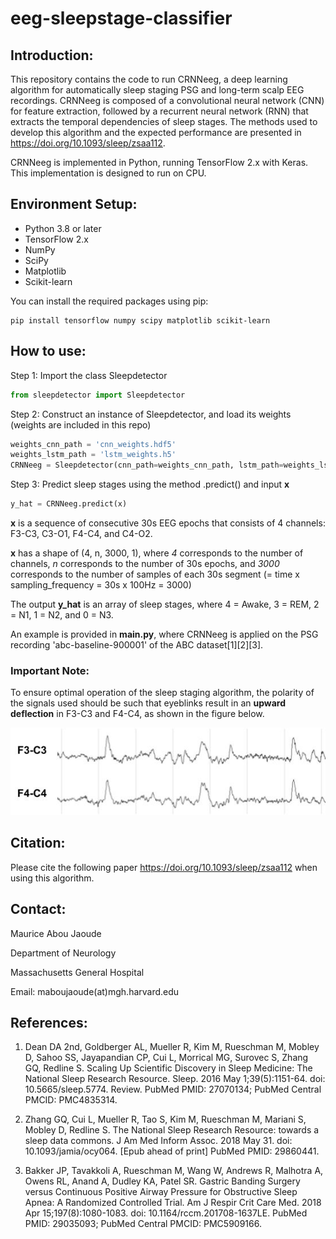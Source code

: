 # eeg-sleepstage-classifier

## Introduction:
This repository contains the code to run CRNNeeg, a deep learning algorithm for automatically sleep staging PSG and long-term scalp EEG recordings. CRNNeeg is composed of a convolutional neural network (CNN) for feature extraction, followed by a recurrent neural network (RNN) that extracts the temporal dependencies of sleep stages. The methods used to develop this algorithm and the expected performance are presented in https://doi.org/10.1093/sleep/zsaa112.

CRNNeeg is implemented in Python, running TensorFlow 2.x with Keras. This implementation is designed to run on CPU.

## Environment Setup:
- Python 3.8 or later
- TensorFlow 2.x
- NumPy
- SciPy
- Matplotlib
- Scikit-learn

You can install the required packages using pip:

```
pip install tensorflow numpy scipy matplotlib scikit-learn
```

## How to use:
Step 1: Import the class Sleepdetector
```python
from sleepdetector import Sleepdetector
```

Step 2: Construct an instance of Sleepdetector, and load its weights (weights are included in this repo)
```python
weights_cnn_path = 'cnn_weights.hdf5'
weights_lstm_path = 'lstm_weights.h5'
CRNNeeg = Sleepdetector(cnn_path=weights_cnn_path, lstm_path=weights_lstm_path)
```

Step 3: Predict sleep stages using the method .predict() and input **x**
```python
y_hat = CRNNeeg.predict(x)
```

**x** is a sequence of consecutive 30s EEG epochs that consists of 4 channels: F3-C3, C3-O1, F4-C4, and C4-O2.

**x** has a shape of (4, n, 3000, 1), where *4* corresponds to the number of channels, *n* corresponds to the number of 30s epochs, and *3000* corresponds to the number of samples of each 30s segment (= time x sampling_frequency = 30s x 100Hz = 3000)

The output **y_hat** is an array of sleep stages, where 4 = Awake, 3 = REM, 2 = N1, 1 = N2, and 0 = N3.

An example is provided in **main.py**, where CRNNeeg is applied on the PSG recording 'abc-baseline-900001' of the ABC dataset[1][2][3].

### Important Note:
To ensure optimal operation of the sleep staging algorithm, the polarity of the signals used should be such that eyeblinks result in an **upward deflection** in F3-C3 and F4-C4, as shown in the figure below.
<p align="center">
<img src="/images/Eyeblinks%20-%20PSG.jpg" alt="Eyeblinks in PSG">
</p>

## Citation:

Please cite the following paper https://doi.org/10.1093/sleep/zsaa112 when using this algorithm. 

## Contact:
Maurice Abou Jaoude

Department of Neurology

Massachusetts General Hospital

Email: maboujaoude(at)mgh.harvard.edu

## References:

1. Dean DA 2nd, Goldberger AL, Mueller R, Kim M, Rueschman M, Mobley D, Sahoo SS, Jayapandian CP, Cui L, Morrical MG, Surovec S, Zhang GQ, Redline S. Scaling Up Scientific Discovery in Sleep Medicine: The National Sleep Research Resource. Sleep. 2016 May 1;39(5):1151-64. doi: 10.5665/sleep.5774. Review. PubMed PMID: 27070134; PubMed Central PMCID: PMC4835314.

2. Zhang GQ, Cui L, Mueller R, Tao S, Kim M, Rueschman M, Mariani S, Mobley D, Redline S. The National Sleep Research Resource: towards a sleep data commons. J Am Med Inform Assoc. 2018 May 31. doi: 10.1093/jamia/ocy064. [Epub ahead of print] PubMed PMID: 29860441.

3. Bakker JP, Tavakkoli A, Rueschman M, Wang W, Andrews R, Malhotra A, Owens RL, Anand A, Dudley KA, Patel SR. Gastric Banding Surgery versus Continuous Positive Airway Pressure for Obstructive Sleep Apnea: A Randomized Controlled Trial. Am J Respir Crit Care Med. 2018 Apr 15;197(8):1080-1083. doi: 10.1164/rccm.201708-1637LE. PubMed PMID: 29035093; PubMed Central PMCID: PMC5909166.